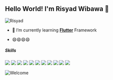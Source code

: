 ## Hello World! I'm Risyad Wibawa 👋

![Risyad](img/github-header-image(11).png)

<!--
**ajigbolang/ajigbolang** is a ✨ _special_ ✨ repository because its `README.md` (this file) appears on your GitHub profile.

Here are some ideas to get you started:

- 🔭 I’m currently working on ...
- 🌱 I’m currently learning ...
- 👯 I’m looking to collaborate on ...
- 🤔 I’m looking for help with ...
- 💬 Ask me about ...
- 📫 How to reach me: ...
- 😄 Pronouns: ...
- ⚡ Fun fact: ...
-->

- 🌱 I’m currently learning [**Flutter**](https://flutter.com) Framework

- 😄😄😄😄

##### Skills

<img src= "https://img.shields.io/badge/HTML5-E34F26?style=for-the-badge&logo=html5&logoColor=white" />
<img src= "https://img.shields.io/badge/CSS3-1572B6?style=for-the-badge&logo=css3&logoColor=white" />
<img src= "https://img.shields.io/badge/PHP-777BB4?style=for-the-badge&logo=php&logoColor=white" />
<img src= "https://img.shields.io/badge/Dart-0175C2?style=for-the-badge&logo=dart&logoColor=white" />
<img src= "https://img.shields.io/badge/Laravel-FF2D20?style=for-the-badge&logo=laravel&logoColor=white" />
<img src= "https://img.shields.io/badge/Flutter-02569B?style=for-the-badge&logo=flutter&logoColor=white" />
<img src= "https://img.shields.io/badge/MySQL-005C84?style=for-the-badge&logo=mysql&logoColor=white" />
<img src= "https://img.shields.io/badge/Supabase-181818?style=for-the-badge&logo=supabase&logoColor=white" />
<img src="https://img.shields.io/badge/Figma-F24E1E?style=for-the-badge&logo=figma&logoColor=white" />
<img src="https://img.shields.io/badge/Canva-%2300C4CC.svg?&style=for-the-badge&logo=Canva&logoColor=white" />
<img src="https://img.shields.io/badge/Linux_Mint-87CF3E?style=for-the-badge&logo=linux-mint&logoColor=white" />


![Welcome](https://media3.giphy.com/media/v1.Y2lkPTc5MGI3NjExejM4bjMxcXFmdnhtNXJnYzM1dDJ5ZjlnMTdndWhmd3Nxd2F3YmFvZiZlcD12MV9pbnRlcm5hbF9naWZfYnlfaWQmY3Q9Zw/Rsp9jLIy0VZOKlZziw/giphy.gif)
